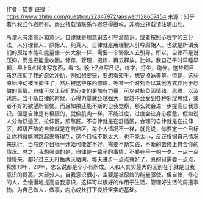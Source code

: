 作者：猫黍
链接：https://www.zhihu.com/question/22347972/answer/128657454
来源：知乎
著作权归作者所有。商业转载请联系作者获得授权，非商业转载请注明出处。

所谓人有潜意识和意识。自律就是用意识去引导潜意识。或者按照心理学的三分法，人分理智人，原始人，纯真人。自律就是用理智人引导原始人。也就是所谓我们的原始本能和能量像一头大象一样，需要一个骑象人去引导。所以，自律不是说压抑，而是把能量收回，储存，管理，提炼，再去释放。比如，我自己平时早睡早起，早上5点起来写东西，看书。晚上7点写日记，练字，打坐，跑步。这些项目虽然压抑了我的原始冲动，例如想要玩，要想看知乎，想要撩妹等等。但是，这些原始冲动被压抑住了，然后被这些东西修炼，等某一个时刻会以其他方式作用于想做的事情。自律可以让我们的心变的更加有力量，可以对抗负面情绪，思维，以及诱惑。当不断自律的时候，心得力量就会越强大，就越不会受到各种邪淫思维，或者不好的欲望所驱使。而且如果还能不断的自我觉察，那么就会进一步提高自我意识。但是自律是有极限的，就像肌肉一样，不能过度，过度会让身心疲惫。假如说人分为舒适区，拉伸区，煎熬区。不自律就是在舒适区，合理的自律就是在拉伸区，超级严酷的自律就是在煎熬区。每个人情况不一样，就是说，你要定一个目标让你稍微能够跳起来够得到，这个目标不能太大，也不能太小，反正根据自己情况来执行。当然这个目标一开始可能定不好，需要不断实践，不断的去修正符合你的情况。总之，我想强调的是，自律是一辈子的事情，不要在乎一朝一夕。一点一点慢慢来，都好过三天打鱼两天晒网。每天进步一点点就好了，真的只需要一点点，积累10年，20年，怎么说都是个小有所成。人和人其实最大的区别在于就是自我意识的提高。大部分人，自我意识很小，主要是被原始的能量驱使。但自律，修心的人，会慢慢地提高自我意识，这样可以很好的作用于生活，管理好生活的周遭事物。为自己做人，做事，内心成长打下良好坚实的基础。